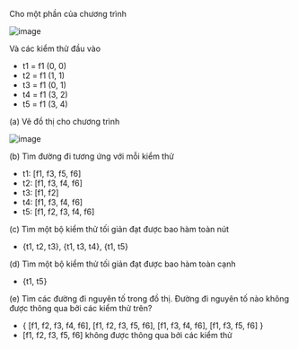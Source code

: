 Cho một phần của chương trình

![image](https://user-images.githubusercontent.com/48431650/95308252-de7f8780-08b3-11eb-9d22-39d970c6580c.png)

Và các kiểm thử đầu vào
* t1 = f1 (0, 0)
* t2 = f1 (1, 1)
* t3 = f1 (0, 1)
* t4 = f1 (3, 2)
* t5 = f1 (3, 4)

(a) Vẽ đồ thị cho chương trình

![image](https://user-images.githubusercontent.com/48431650/95308187-c90a5d80-08b3-11eb-9283-e0809fc26410.png)

(b) Tìm đường đi tương ứng với mỗi kiểm thử
* t1: [f1, f3, f5, f6]
* t2: [f1, f3, f4, f6]
* t3: [f1, f2]
* t4: [f1, f3, f4, f6]
* t5: [f1, f2, f3, f4, f6]

(c) Tìm một bộ kiểm thử tối giản đạt được bao hàm toàn nút
* {t1, t2, t3}, {t1, t3, t4}, {t1, t5}

(d) Tìm một bộ kiểm thử tối giản đạt được bao hàm toàn cạnh
* {t1, t5}

(e) Tìm các đường đi nguyên tố trong đồ thị. Đường đi nguyên tố nào không được thông qua bởi các kiểm thử trên?
* { [f1, f2, f3, f4, f6], [f1, f2, f3, f5, f6], [f1, f3, f4, f6], [f1, f3, f5, f6] }
* [f1, f2, f3, f5, f6] không được thông qua bởi các kiểm thử
